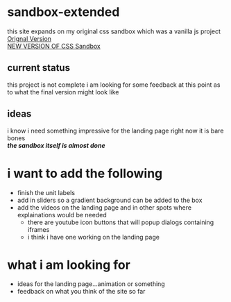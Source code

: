 # sandbox-extended
this site expands on my original css sandbox which was a vanilla js project<br>[Orignal Version](https://benjaminadk.github.io/css-sandbox/index.html)<br>
[NEW VERSION OF CSS Sandbox](https://benjaminadk.github.io/sandbox-extended/index.html)
## current status
this project is not complete
i am looking for some feedback at this point as to what the final version might look like
## ideas
i know i need something impressive for the landing page right now it is bare bones<br>
***the sandbox itself is almost done***<br>
# i want to add the following
- finish the unit labels
- add in sliders so a gradient background can be added to the box
- add the videos on the landing page and in other spots where explainations would be needed 
    - there are youtube icon buttons that will popup dialogs containing iframes
    - i think i have one working on the landing page
# what i am looking for
- ideas for the landing page...animation or something
- feedback on what you think of the site so far

